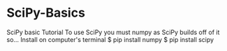 # SciPy-Basics
 SciPy basic Tutorial
    To use SciPy you must numpy as SciPy builds off of it so...
    Install on computer's terminal
        $ pip install numpy
        $ pip install scipy
